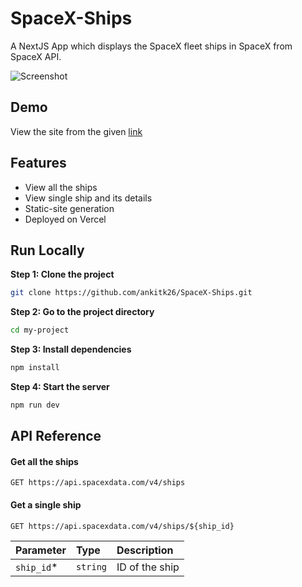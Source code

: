 # SpaceX-Ships

A NextJS App which displays the SpaceX fleet ships in SpaceX from SpaceX API.

![Screenshot](https://res.cloudinary.com/drnu1myuq/image/upload/v1648404905/SpaceX_Fleet_Ships_Mozilla_Firefox_27-03-2022_23_39_12_ncolf2.png)

## Demo

View the site from the given [link](https://spacex-ships-one.vercel.app/)

## Features

* View all the ships
* View single ship and its details
* Static-site generation
* Deployed on Vercel

## Run Locally


**Step 1: Clone the project**

```bash
git clone https://github.com/ankitk26/SpaceX-Ships.git
```

**Step 2: Go to the project directory**

```bash
cd my-project
```

**Step 3: Install dependencies**

```bash
npm install
```

**Step 4: Start the server** 

```bash
npm run dev
```

## API Reference

#### Get all the ships

```http
GET https://api.spacexdata.com/v4/ships
```

#### Get a single ship

```http
GET https://api.spacexdata.com/v4/ships/${ship_id}
```

| Parameter | Type     | Description                       |
| :-------- | :------- | :-------------------------------- |
| `ship_id`*      | `string` | ID of the ship |
